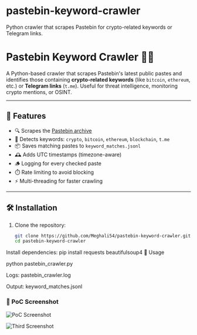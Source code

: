 # pastebin-keyword-crawler
Python crawler that scrapes Pastebin for crypto-related keywords or Telegram links.
# Pastebin Keyword Crawler 🕵️‍♀️

A Python-based crawler that scrapes Pastebin's latest public pastes and identifies those containing **crypto-related keywords** (like `bitcoin`, `ethereum`, etc.) or **Telegram links** (`t.me`). Useful for threat intelligence, monitoring crypto mentions, or OSINT.

---

## 🚀 Features

- 🔍 Scrapes the [Pastebin archive](https://pastebin.com/archive)
- 🧠 Detects keywords: `crypto`, `bitcoin`, `ethereum`, `blockchain`, `t.me`
- 📦 Saves matching pastes to `keyword_matches.jsonl`
- 🕰️ Adds UTC timestamps (timezone-aware)
- 🪵 Logging for every checked paste
- ⏱️ Rate limiting to avoid blocking
- ⚡ Multi-threading for faster crawling

---

## 🛠️ Installation

1. Clone the repository:
   ```bash
   git clone https://github.com/Meghali54/pastebin-keyword-crawler.git
   cd pastebin-keyword-crawler
Install dependencies:
   pip install requests beautifulsoup4
📁 Usage

   python pastebin_crawler.py
   
   Logs: pastebin_crawler.log

Output: keyword_matches.jsonl

### 🧪 PoC Screenshot

![PoC Screenshot](https://github.com/Meghali54/pastebin-keyword-crawler/blob/main/Screenshot%20(124).png)


![Third Screenshot](https://github.com/Meghali54/pastebin-keyword-crawler/blob/main/Screenshot%20(126).png)
